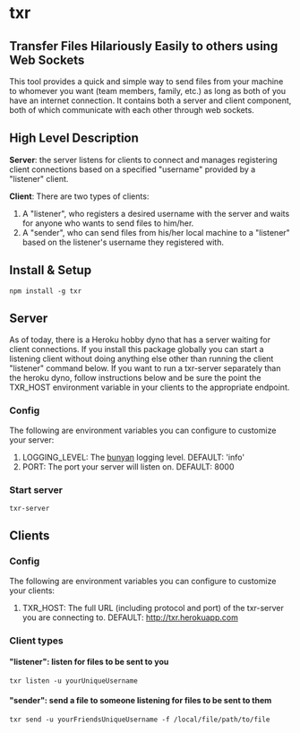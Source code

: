 # txr

## Transfer Files Hilariously Easily to others using Web Sockets

This tool provides a quick and simple way to send files from your
machine to whomever you want (team members, family, etc.)
as long as both of you have an internet connection. It contains both a server
and client component, both of which communicate with each other through
web sockets.

## High Level Description

**Server**: the server listens for clients to connect and manages registering
client connections based on a specified "username" provided by a "listener"
client.

**Client**: There are two types of clients:

1. A "listener", who registers a desired username with the server and waits
for anyone who wants to send files to him/her.
2. A "sender", who can send files from his/her local machine to a "listener"
based on the listener's username they registered with.

## Install & Setup

```
npm install -g txr
```

## Server

As of today, there is a Heroku hobby dyno that has a server waiting for
client connections. If you install this package globally you can start
a listening client without doing anything else other than running the
client "listener" command below. If you want to run a txr-server separately
than the heroku dyno, follow instructions below and be sure the
point the TXR_HOST environment variable in your clients to the appropriate
endpoint.

### Config

The following are environment variables you can configure to
customize your server:

1. LOGGING_LEVEL: The [bunyan](https://github.com/trentm/node-bunyan) logging level. DEFAULT: 'info'
2. PORT: The port your server will listen on. DEFAULT: 8000

### Start server

```
txr-server
```

## Clients

### Config

The following are environment variables you can configure to
customize your clients:

1. TXR_HOST: The full URL (including protocol and port) of the txr-server
you are connecting to. DEFAULT: http://txr.herokuapp.com

### Client types

#### "listener": listen for files to be sent to you

```
txr listen -u yourUniqueUsername
```

#### "sender": send a file to someone listening for files to be sent to them

```
txr send -u yourFriendsUniqueUsername -f /local/file/path/to/file
```
